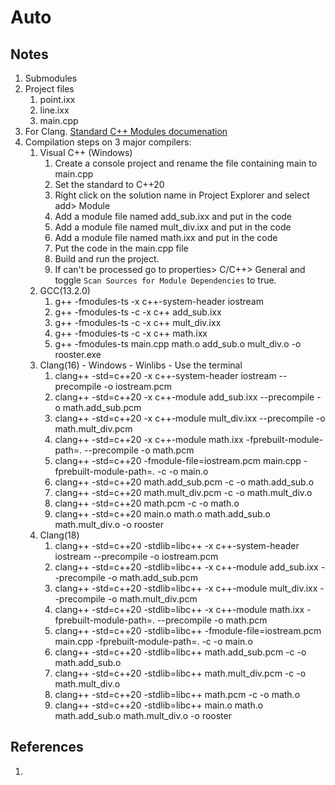 # Auto

## Notes
1. Submodules
2. Project files
   1. point.ixx
   2. line.ixx
   3. main.cpp
3. For Clang. [Standard C++ Modules documenation](https://clang.llvm.org/docs/StandardCPlusPlusModules.html) 
4. Compilation steps on 3 major compilers:
   1. Visual C++ (Windows)
      1. Create a console project and rename the file containing main to main.cpp
      2. Set the standard to C++20
      3. Right click on the solution name in Project Explorer and select add> Module
      4. Add a module file named add_sub.ixx and put in the code
      5. Add a module file named mult_div.ixx and put in the code
      6. Add a module file named math.ixx and put in the code
      7. Put the code in the main.cpp file
      8. Build and run the project.
      9. If <iostream> can't be processed go to properties> C/C++> General and toggle `Scan Sources for Module Dependencies` to true.
   2.  GCC(13.2.0)
       1.  g++ -fmodules-ts -x c++-system-header iostream
       2.  g++ -fmodules-ts -c -x c++ add_sub.ixx
       3.  g++ -fmodules-ts -c -x c++ mult_div.ixx
       4.  g++ -fmodules-ts -c -x c++ math.ixx
       5.  g++ -fmodules-ts main.cpp math.o add_sub.o mult_div.o -o rooster.exe
   3.  Clang(16) - Windows - Winlibs - Use the terminal
       1.  clang++ -std=c++20 -x c++-system-header iostream --precompile -o iostream.pcm
       2.  clang++ -std=c++20 -x c++-module add_sub.ixx --precompile -o math.add_sub.pcm
       3.  clang++ -std=c++20 -x c++-module mult_div.ixx --precompile -o math.mult_div.pcm
       4.  clang++ -std=c++20 -x c++-module math.ixx -fprebuilt-module-path=. --precompile -o math.pcm
       5.  clang++ -std=c++20 -fmodule-file=iostream.pcm main.cpp -fprebuilt-module-path=. -c -o main.o
       6.  clang++ -std=c++20 math.add_sub.pcm -c -o math.add_sub.o
       7.  clang++ -std=c++20 math.mult_div.pcm -c -o math.mult_div.o
       8.  clang++ -std=c++20 math.pcm -c -o math.o
       9.  clang++ -std=c++20 main.o math.o math.add_sub.o math.mult_div.o -o rooster
   4.  Clang(18)
       1.  clang++ -std=c++20 -stdlib=libc++ -x c++-system-header iostream --precompile -o iostream.pcm
       2.  clang++ -std=c++20 -stdlib=libc++ -x c++-module add_sub.ixx --precompile -o math.add_sub.pcm
       3.  clang++ -std=c++20 -stdlib=libc++ -x c++-module mult_div.ixx --precompile -o math.mult_div.pcm
       4.  clang++ -std=c++20 -stdlib=libc++ -x c++-module math.ixx -fprebuilt-module-path=. --precompile -o math.pcm
       5.  clang++ -std=c++20 -stdlib=libc++ -fmodule-file=iostream.pcm main.cpp -fprebuilt-module-path=. -c -o main.o
       6.  clang++ -std=c++20 -stdlib=libc++ math.add_sub.pcm -c -o math.add_sub.o
       7.  clang++ -std=c++20 -stdlib=libc++ math.mult_div.pcm -c -o math.mult_div.o
       8.  clang++ -std=c++20 -stdlib=libc++ math.pcm -c -o math.o
       9.  clang++ -std=c++20 -stdlib=libc++ main.o math.o math.add_sub.o math.mult_div.o -o rooster

## References

1. 

